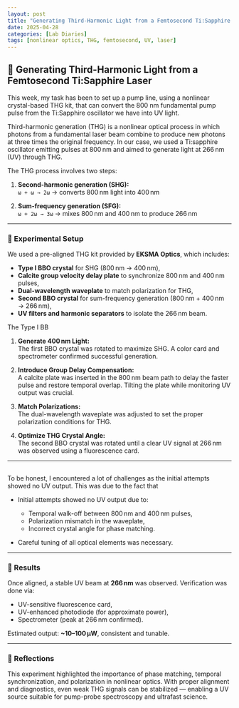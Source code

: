 ```yaml
---
layout: post
title: "Generating Third-Harmonic Light from a Femtosecond Ti:Sapphire Laser"
date: 2025-04-28
categories: [Lab Diaries]
tags: [nonlinear optics, THG, femtosecond, UV, laser]
---
```


## 🧪 Generating Third-Harmonic Light from a Femtosecond Ti:Sapphire Laser

This week, my task has been to set up a pump line, using a nonlinear crystal-based THG kit, that can convert the 800 nm fundamental pump pulse from the Ti:Sapphire oscillator we have into UV light. 

Third-harmonic generation (THG) is a nonlinear optical process in which photons from a fundamental laser beam combine to produce new photons at three times the original frequency. In our case, we used a Ti:sapphire oscillator emitting pulses at 800 nm and aimed to generate light at 266 nm (UV) through THG.

The THG process involves two steps:

1. **Second-harmonic generation (SHG):**  
   `ω + ω → 2ω` → converts 800 nm light into 400 nm

2. **Sum-frequency generation (SFG):**  
   `ω + 2ω → 3ω` → mixes 800 nm and 400 nm to produce 266 nm

---

### 🧱 Experimental Setup

We used a pre-aligned THG kit provided by **EKSMA Optics**, which includes:

- **Type I BBO crystal** for SHG (800 nm → 400 nm),
- **Calcite group velocity delay plate** to synchronize 800 nm and 400 nm pulses,
- **Dual-wavelength waveplate** to match polarization for THG,
- **Second BBO crystal** for sum-frequency generation (800 nm + 400 nm → 266 nm),
- **UV filters and harmonic separators** to isolate the 266 nm beam.

The Type I BB

1. **Generate 400 nm Light:**  
   The first BBO crystal was rotated to maximize SHG. A color card and spectrometer confirmed successful generation.

2. **Introduce Group Delay Compensation:**  
   A calcite plate was inserted in the 800 nm beam path to delay the faster pulse and restore temporal overlap. Tilting the plate while monitoring UV output was crucial.

3. **Match Polarizations:**  
   The dual-wavelength waveplate was adjusted to set the proper polarization conditions for THG.

4. **Optimize THG Crystal Angle:**  
   The second BBO crystal was rotated until a clear UV signal at 266 nm was observed using a fluorescence card.

---
 
## 
To be honest, I encountered a lot of challenges as the initial attempts showed no UV output. This was due to the fact that 

- Initial attempts showed no UV output due to:
  - Temporal walk-off between 800 nm and 400 nm pulses,
  - Polarization mismatch in the waveplate,
  - Incorrect crystal angle for phase matching.

- Careful tuning of all optical elements was necessary.

---

### 🔬 Results

Once aligned, a stable UV beam at **266 nm** was observed. Verification was done via:

- UV-sensitive fluorescence card,
- UV-enhanced photodiode (for approximate power),
- Spectrometer (peak at 266 nm confirmed).

Estimated output: **~10–100 µW**, consistent and tunable.

---

### 🧠 Reflections

This experiment highlighted the importance of phase matching, temporal synchronization, and polarization in nonlinear optics. With proper alignment and diagnostics, even weak THG signals can be stabilized — enabling a UV source suitable for pump-probe spectroscopy and ultrafast science.

